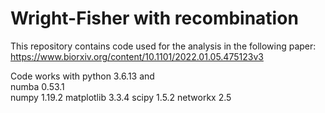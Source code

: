# Wright-Fisher with recombination


This repository contains code used for the analysis in the following paper:  
https://www.biorxiv.org/content/10.1101/2022.01.05.475123v3  

Code works with python 3.6.13 and  
numba 0.53.1   
numpy 1.19.2 
matplotlib 3.3.4 
scipy 1.5.2 
networkx 2.5 

